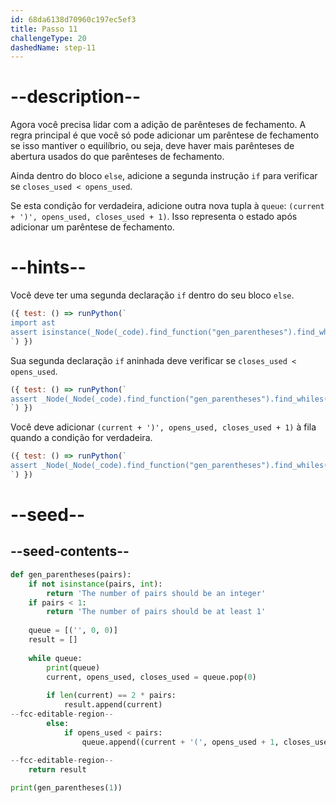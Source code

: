 ```yaml
---
id: 68da6138d70960c197ec5ef3
title: Passo 11
challengeType: 20
dashedName: step-11
---
```


# --description--

Agora você precisa lidar com a adição de parênteses de fechamento. A regra principal é que você só pode adicionar um parêntese de fechamento se isso mantiver o equilíbrio, ou seja, deve haver mais parênteses de abertura usados do que parênteses de fechamento.

Ainda dentro do bloco `else`, adicione a segunda instrução `if` para verificar se `closes_used < opens_used`.

Se esta condição for verdadeira, adicione outra nova tupla à `queue`: `(current + ')', opens_used, closes_used + 1)`. Isso representa o estado após adicionar um parêntese de fechamento.

# --hints--

Você deve ter uma segunda declaração `if` dentro do seu bloco `else`.

```js
({ test: () => runPython(`
import ast
assert isinstance(_Node(_code).find_function("gen_parentheses").find_whiles()[0].find_bodies()[0].find_ifs()[0].tree.orelse[1], ast.If)
`) })
```

Sua segunda declaração `if` aninhada deve verificar se `closes_used < opens_used`.

```js
({ test: () => runPython(`
assert _Node(_Node(_code).find_function("gen_parentheses").find_whiles()[0].find_bodies()[0].find_ifs()[0].tree.orelse[1].test).is_equivalent("closes_used < opens_used")
`) })
```

Você deve adicionar `(current + ')', opens_used, closes_used + 1)` à fila quando a condição for verdadeira.

```js
({ test: () => runPython(`
assert _Node(_Node(_code).find_function("gen_parentheses").find_whiles()[0].find_bodies()[0].find_ifs()[0].tree.orelse[1]).has_call("queue.append((current + ')', opens_used, closes_used + 1))")
`) })
```

# --seed--

## --seed-contents--

```py
def gen_parentheses(pairs):
    if not isinstance(pairs, int):
        return 'The number of pairs should be an integer'
    if pairs < 1:
        return 'The number of pairs should be at least 1'
    
    queue = [('', 0, 0)]
    result = []
    
    while queue:
        print(queue)
        current, opens_used, closes_used = queue.pop(0)
        
        if len(current) == 2 * pairs:
            result.append(current)
--fcc-editable-region--
        else:
            if opens_used < pairs:
                queue.append((current + '(', opens_used + 1, closes_used))
            
--fcc-editable-region--
    return result

print(gen_parentheses(1))
```
